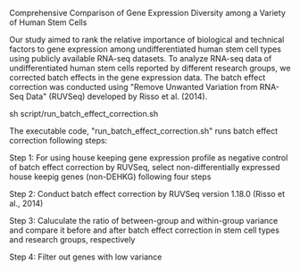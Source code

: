 Comprehensive Comparison of Gene Expression Diversity among a Variety of Human Stem Cells

Our study aimed to rank the relative importance of biological and technical factors to gene expression among undifferentiated human stem cell types using publicly available RNA-seq datasets.
To analyze RNA-seq data of undifferentiated human stem cells reported by different research groups,
we corrected batch effects in the gene expression data.
The batch effect correction was conducted using "Remove Unwanted Variation from RNA-Seq Data" (RUVSeq) developed by Risso et al. (2014).


sh script/run_batch_effect_correction.sh


The executable code, "run_batch_effect_correction.sh" runs batch effect correction following steps:

Step 1: For using house keeping gene expression profile as negative control of batch effect correction by RUVSeq, select non-differentially expressed house keepig genes (non-DEHKG) following four steps

Step 2: Conduct batch effect correction by RUVSeq version 1.18.0 (Risso et al., 2014)

Step 3: Caluculate the ratio of between-group and within-group variance and compare it before and after batch effect correction in stem cell types and research groups, respectively

Step 4: Filter out genes with low variance
